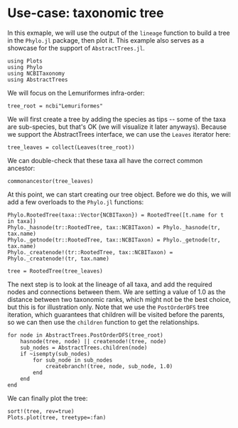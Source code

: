 # Use-case: taxonomic tree

In this exmaple, we will use the output of the `lineage` function to build a
tree in the `Phylo.jl` package, then plot it. This example also serves as a
showcase for the support of `AbstractTrees.jl`.

```@example tree
using Plots
using Phylo
using NCBITaxonomy
using AbstractTrees
```

We will focus on the Lemuriformes infra-order:

```@example tree
tree_root = ncbi"Lemuriformes"
```

We will first create a tree by adding the species as tips -- some of the taxa
are sub-species, but that's OK (we will visualize it later anyways). Because we
support the AbstractTrees interface, we can use the `Leaves` iterator here:

```@example tree
tree_leaves = collect(Leaves(tree_root))
```

We can double-check that these taxa all have the correct common ancestor:

```@example tree
commonancestor(tree_leaves)
```

At this point, we can start creating our tree object. Before we do this, we will
add a few overloads to the `Phylo.jl` functions:

```@example tree
Phylo.RootedTree(taxa::Vector{NCBITaxon}) = RootedTree([t.name for t in taxa])
Phylo._hasnode(tr::RootedTree, tax::NCBITaxon) = Phylo._hasnode(tr, tax.name)
Phylo._getnode(tr::RootedTree, tax::NCBITaxon) = Phylo._getnode(tr, tax.name)
Phylo._createnode!(tr::RootedTree, tax::NCBITaxon) = Phylo._createnode!(tr, tax.name)
```

```@example tree
tree = RootedTree(tree_leaves)
```

The next step is to look at the lineage of all taxa, and add the required nodes
and connections between them. We are setting a value of 1.0 as the distance
between two taxonomic ranks, which might not be the best choice, but this is for
illustration only. Note that we use the `PostOrderDFS` tree iteration, which
guarantees that children will be visited before the parents, so we can then use
the `children` function to get the relationships.

```@example tree
for node in AbstractTrees.PostOrderDFS(tree_root)
    hasnode(tree, node) || createnode!(tree, node)
    sub_nodes = AbstractTrees.children(node)
    if ~isempty(sub_nodes)
        for sub_node in sub_nodes
            createbranch!(tree, node, sub_node, 1.0)
        end
    end
end
```

We can finally plot the tree:

```@example tree
sort!(tree, rev=true)
Plots.plot(tree, treetype=:fan)
```
